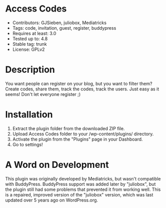 # Access Codes
* Contributors: GJSieben, juliobox, Mediatricks
* Tags: code, invitation, guest, register, buddypress
* Requires at least: 3.0
* Tested up to: 4.8
* Stable tag: trunk
* License: GPLv2

# Description
You want people can register on your blog, but you want to filter them? Create codes, share them, track the codes, track the users. Just easy as it seems! Don't let everyone register ;)

# Installation
1. Extract the plugin folder from the downloaded ZIP file.
2. Upload Access Codes folder to your /wp-content/plugins/ directory.
3. Activate the plugin from the "Plugins" page in your Dashboard.
4. Go to settings!

# A Word on Development
This plugin was originally developed by Mediatricks, but wasn't compatible with BuddyPress.
BuddyPress support was added later by "juliobox", but the plugin still had some problems that prevented it from working well.
This is a repaired, improved version of the "juliobox" version, which was last updated over 5 years ago on WordPress.org.